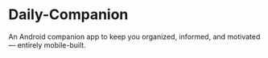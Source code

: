 # Daily-Companion
An Android companion app to keep you organized, informed, and motivated — entirely mobile-built.
